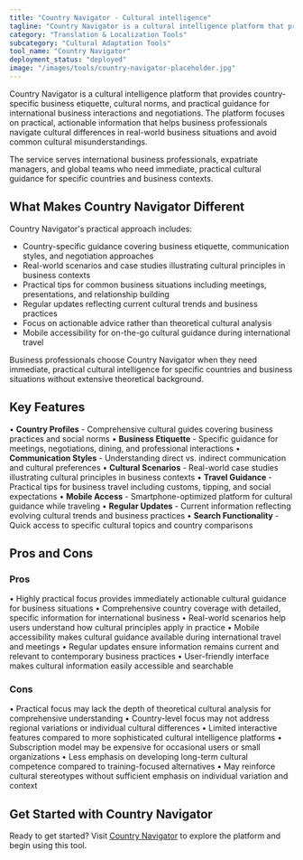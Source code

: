 ```yaml
---
title: "Country Navigator - Cultural intelligence"
tagline: "Country Navigator is a cultural intelligence platform that provides country-specific business etiquette, cultural norms, and practical guidance for international business interactions and negotiations..."
category: "Translation & Localization Tools"
subcategory: "Cultural Adaptation Tools"
tool_name: "Country Navigator"
deployment_status: "deployed"
image: "/images/tools/country-navigator-placeholder.jpg"
---
```


Country Navigator is a cultural intelligence platform that provides country-specific business etiquette, cultural norms, and practical guidance for international business interactions and negotiations. The platform focuses on practical, actionable information that helps business professionals navigate cultural differences in real-world business situations and avoid common cultural misunderstandings.

The service serves international business professionals, expatriate managers, and global teams who need immediate, practical cultural guidance for specific countries and business contexts.

## What Makes Country Navigator Different

Country Navigator's practical approach includes:
- Country-specific guidance covering business etiquette, communication styles, and negotiation approaches
- Real-world scenarios and case studies illustrating cultural principles in business contexts
- Practical tips for common business situations including meetings, presentations, and relationship building
- Regular updates reflecting current cultural trends and business practices
- Focus on actionable advice rather than theoretical cultural analysis
- Mobile accessibility for on-the-go cultural guidance during international travel

Business professionals choose Country Navigator when they need immediate, practical cultural intelligence for specific countries and business situations without extensive theoretical background.

## Key Features

• **Country Profiles** - Comprehensive cultural guides covering business practices and social norms
• **Business Etiquette** - Specific guidance for meetings, negotiations, dining, and professional interactions
• **Communication Styles** - Understanding direct vs. indirect communication and cultural preferences
• **Cultural Scenarios** - Real-world case studies illustrating cultural principles in business contexts
• **Travel Guidance** - Practical tips for business travel including customs, tipping, and social expectations
• **Mobile Access** - Smartphone-optimized platform for cultural guidance while traveling
• **Regular Updates** - Current information reflecting evolving cultural trends and business practices
• **Search Functionality** - Quick access to specific cultural topics and country comparisons

## Pros and Cons

### Pros
• Highly practical focus provides immediately actionable cultural guidance for business situations
• Comprehensive country coverage with detailed, specific information for international business
• Real-world scenarios help users understand how cultural principles apply in practice
• Mobile accessibility makes cultural guidance available during international travel and meetings
• Regular updates ensure information remains current and relevant to contemporary business practices
• User-friendly interface makes cultural information easily accessible and searchable

### Cons
• Practical focus may lack the depth of theoretical cultural analysis for comprehensive understanding
• Country-level focus may not address regional variations or individual cultural differences
• Limited interactive features compared to more sophisticated cultural intelligence platforms
• Subscription model may be expensive for occasional users or small organizations
• Less emphasis on developing long-term cultural competence compared to training-focused alternatives
• May reinforce cultural stereotypes without sufficient emphasis on individual variation and context

## Get Started with Country Navigator

Ready to get started? Visit [Country Navigator](https://countrynavigator.com/) to explore the platform and begin using this tool.